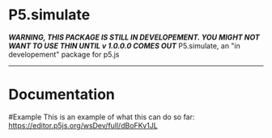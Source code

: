 # P5.simulate
***WARNING, THIS PACKAGE IS STILL IN DEVELOPEMENT. YOU MIGHT NOT WANT TO USE THIN UNTIL v 1.0.0.0 COMES OUT***
P5.simulate, an "in developement" package for p5.js
___________________________________________________________

# Documentation




#Example
This is an example of what this can do so far:
https://editor.p5js.org/wsDev/full/dBoFKv1JL

